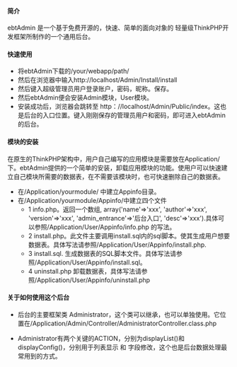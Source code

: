 ﻿#### 简介

ebtAdmin 是一个基于免费开源的，快速、简单的面向对象的 轻量级ThinkPHP开发框架所制作的一个通用后台。

#### 快速使用

* 将ebtAdmin下载的/your/webapp/path/
* 然后在浏览器中输入http://localhost/Admin/Install/install
* 然后键入超级管理员用户登录账户，密码，昵称。保存。
* 然后ebtAdmin便会安装Admin模块，User模块。
* 安装成功后，浏览器会跳转至 http：//localhost/Admin/Public/index。这也是后台的入口位置。键入刚刚保存的管理员用户和密码，即可进入ebtAdmin的后台。

#### 模块的安装

在原生的ThinkPHP架构中，用户自己编写的应用模块是需要放在Application/下。ebtAdmin提供的一个简单的安装，卸载应用模块的功能。使用户可以快速建立自己模块所需要的数据表，在不需要该模块时，也可快速删除自己的数据表。

* 在/Application/yourmodule/ 中建立Appinfo目录。
* 在/Application/yourmodule/Appinfo/中建立四个文件
  * 1 info.php。返回一个数组, array('name'=>'xxx', 'author'=>'xxx', 'version'=>'xxx', 'admin_entrance'=>'后台入口', 'desc'=>'xxx').具体可以参照/Application/User/Appinfo/info.php 的写法。
  * 2 install.php。此文件主要调用install.sql内的sql脚本。使其生成用户想要数据表。具体写法请参照/Application/User/Appinfo/install.php.
  * 3 install.sql. 生成数据表的SQL脚本文件。具体写法请参照/Application/User/Appinfo/install.sql。
  * 4 uninstall.php 卸载数据表，具体写法请参照/Application/User/Appinfo/uninstall.php
  

#### 关于如何使用这个后台

* 后台的主要框架类 Administrator，这个类可以继承，也可以单独使用。它位置在/Application/Admin/Controller/AdministratorController.class.php

* Administrator有两个关键的ACTION，分别为displayList()和displayConfig()，分别用于列表显示 和 字段修改，这个也是后台数据处理最常用到的方式。



